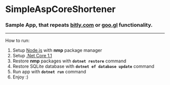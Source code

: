 # SimpleAspCoreShortener 
### Sample App, that repeats [bitly.com](https://bitly.com) or [goo.gl](https://goo.gl) functionality.

---
How to run:
  1. Setup [Node.js](https://nodejs.org/en/) with **nmp** package manager
  2. Setup [.Net Core 1.1](https://blogs.msdn.microsoft.com/dotnet/2016/11/16/announcing-net-core-1-1/)
  3. Restore **nmp** packages with **`dotnet restore`** command
  4. Restore SQLite database with **`dotnet ef database update`** command
  5. Run app with **`dotnet run`** command
  6. Enjoy :)
  
